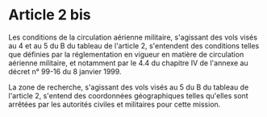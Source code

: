 # Article 2 bis

Les conditions de la circulation aérienne militaire, s'agissant des vols visés au 4 et au 5 du B du tableau de l'article 2, s'entendent des conditions telles que définies par la réglementation en vigueur en matière de circulation aérienne militaire, et notamment par le 4.4 du chapitre IV de l'annexe au décret n° 99-16 du 8 janvier 1999.

La zone de recherche, s'agissant des vols visés au 5 du B du tableau de l'article 2, s'entend des coordonnées géographiques telles qu'elles sont arrêtées par les autorités civiles et militaires pour cette mission.
